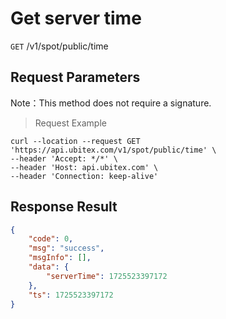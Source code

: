 # Get server time

`GET` /v1/spot/public/time

## Request Parameters

Note：This method does not require a signature.

> Request Example

```shell
curl --location --request GET 'https://api.ubitex.com/v1/spot/public/time' \
--header 'Accept: */*' \
--header 'Host: api.ubitex.com' \
--header 'Connection: keep-alive' 
```

## Response Result

```json
{
    "code": 0,
    "msg": "success",
    "msgInfo": [],
    "data": {
        "serverTime": 1725523397172
    },
    "ts": 1725523397172
}
```

